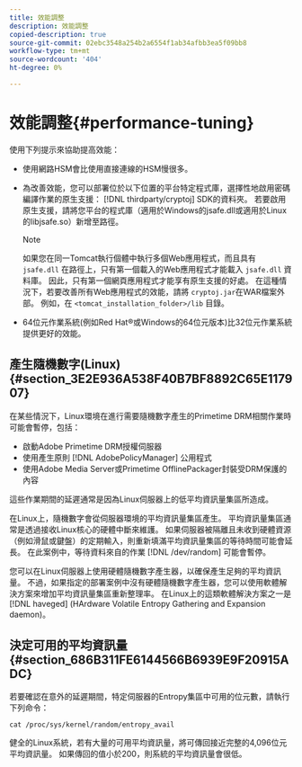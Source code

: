 ```yaml
---
title: 效能調整
description: 效能調整
copied-description: true
source-git-commit: 02ebc3548a254b2a6554f1ab34afbb3ea5f09bb8
workflow-type: tm+mt
source-wordcount: '404'
ht-degree: 0%

---
```


# 效能調整{#performance-tuning}

使用下列提示來協助提高效能：

* 使用網路HSM會比使用直接連線的HSM慢很多。
* 為改善效能，您可以部署位於以下位置的平台特定程式庫，選擇性地啟用密碼編譯作業的原生支援： [!DNL thirdparty/cryptoj] SDK的資料夾。 若要啟用原生支援，請將您平台的程式庫（適用於Windows的jsafe.dll或適用於Linux的libjsafe.so）新增至路徑。

  >[!NOTE]
  >
  >如果您在同一Tomcat執行個體中執行多個Web應用程式，而且具有 `jsafe.dll` 在路徑上，只有第一個載入的Web應用程式才能載入 `jsafe.dll` 資料庫。 因此，只有第一個網頁應用程式才能享有原生支援的好處。 在這種情況下，若要改善所有Web應用程式的效能，請將 `cryptoj.jar`在WAR檔案外部。 例如，在 `<tomcat_installation_folder>/lib` 目錄。

* 64位元作業系統(例如Red Hat®或Windows的64位元版本)比32位元作業系統提供更好的效能。

## 產生隨機數字(Linux) {#section_3E2E936A538F40B7BF8892C65E117907}

在某些情況下，Linux環境在進行需要隨機數字產生的Primetime DRM相關作業時可能會暫停，包括：

* 啟動Adobe Primetime DRM授權伺服器
* 使用產生原則 [!DNL AdobePolicyManager] 公用程式
* 使用Adobe Media Server或Primetime OfflinePackager封裝受DRM保護的內容

這些作業期間的延遲通常是因為Linux伺服器上的低平均資訊量集區所造成。

在Linux上，隨機數字會從伺服器環境的平均資訊量集區產生。 平均資訊量集區通常是透過接收Linux核心的硬體中斷來維護。 如果伺服器被隔離且未收到硬體資源（例如滑鼠或鍵盤）的定期輸入，則重新填滿平均資訊量集區的等待時間可能會延長。 在此案例中，等待資料來自的作業 [!DNL /dev/random] 可能會暫停。

您可以在Linux伺服器上使用硬體隨機數字產生器，以確保產生足夠的平均資訊量。 不過，如果指定的部署案例中沒有硬體隨機數字產生器，您可以使用軟體解決方案來增加平均資訊量集區重新整理率。 在Linux上的這類軟體解決方案之一是 [!DNL haveged] (HArdware Volatile Entropy Gathering and Expansion daemon)。

## 決定可用的平均資訊量 {#section_686B311FE6144566B6939E9F20915ADC}

若要確認在意外的延遲期間，特定伺服器的Entropy集區中可用的位元數，請執行下列命令：

```
cat /proc/sys/kernel/random/entropy_avail 
```

健全的Linux系統，若有大量的可用平均資訊量，將可傳回接近完整的4,096位元平均資訊量。 如果傳回的值小於200，則系統的平均資訊量會很低。
